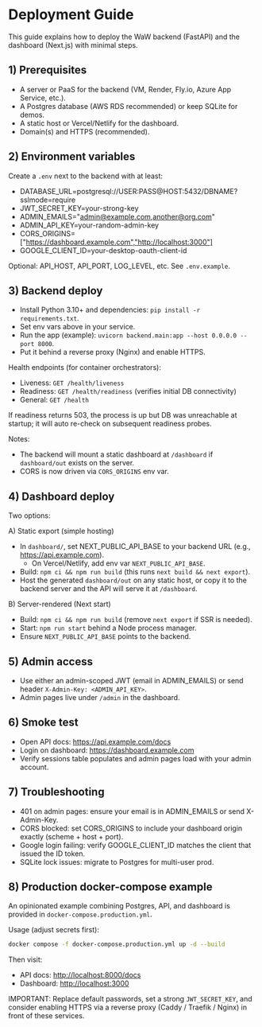 # Deployment Guide

This guide explains how to deploy the WaW backend (FastAPI) and the dashboard (Next.js) with minimal steps.

## 1) Prerequisites

- A server or PaaS for the backend (VM, Render, Fly.io, Azure App Service, etc.).
- A Postgres database (AWS RDS recommended) or keep SQLite for demos.
- A static host or Vercel/Netlify for the dashboard.
- Domain(s) and HTTPS (recommended).

## 2) Environment variables

Create a `.env` next to the backend with at least:

- DATABASE_URL=postgresql://USER:PASS@HOST:5432/DBNAME?sslmode=require
- JWT_SECRET_KEY=your-strong-key
- ADMIN_EMAILS="admin@example.com,another@org.com"
- ADMIN_API_KEY=your-random-admin-key
- CORS_ORIGINS=["https://dashboard.example.com","http://localhost:3000"]
- GOOGLE_CLIENT_ID=your-desktop-oauth-client-id

Optional: API_HOST, API_PORT, LOG_LEVEL, etc. See `.env.example`.

## 3) Backend deploy

- Install Python 3.10+ and dependencies: `pip install -r requirements.txt`.
- Set env vars above in your service.
- Run the app (example): `uvicorn backend.main:app --host 0.0.0.0 --port 8000`.
- Put it behind a reverse proxy (Nginx) and enable HTTPS.

Health endpoints (for container orchestrators):

- Liveness: `GET /health/liveness`
- Readiness: `GET /health/readiness` (verifies initial DB connectivity)
- General: `GET /health`

If readiness returns 503, the process is up but DB was unreachable at startup; it will auto re-check on subsequent readiness probes.

Notes:

- The backend will mount a static dashboard at `/dashboard` if `dashboard/out` exists on the server.
- CORS is now driven via `CORS_ORIGINS` env var.

## 4) Dashboard deploy

Two options:

A) Static export (simple hosting)

- In `dashboard/`, set NEXT_PUBLIC_API_BASE to your backend URL (e.g., <https://api.example.com>).
  - On Vercel/Netlify, add env var `NEXT_PUBLIC_API_BASE`.
- Build: `npm ci && npm run build` (this runs `next build && next export`).
- Host the generated `dashboard/out` on any static host, or copy it to the backend server and the API will serve it at `/dashboard`.

B) Server-rendered (Next start)

- Build: `npm ci && npm run build` (remove `next export` if SSR is needed).
- Start: `npm run start` behind a Node process manager.
- Ensure `NEXT_PUBLIC_API_BASE` points to the backend.

## 5) Admin access

- Use either an admin-scoped JWT (email in ADMIN_EMAILS) or send header `X-Admin-Key: <ADMIN_API_KEY>`.
- Admin pages live under `/admin` in the dashboard.

## 6) Smoke test

- Open API docs: <https://api.example.com/docs>
- Login on dashboard: <https://dashboard.example.com>
- Verify sessions table populates and admin pages load with your admin account.

## 7) Troubleshooting

- 401 on admin pages: ensure your email is in ADMIN_EMAILS or send X-Admin-Key.
- CORS blocked: set CORS_ORIGINS to include your dashboard origin exactly (scheme + host + port).
- Google login failing: verify GOOGLE_CLIENT_ID matches the client that issued the ID token.
- SQLite lock issues: migrate to Postgres for multi-user prod.

## 8) Production docker-compose example

An opinionated example combining Postgres, API, and dashboard is provided in `docker-compose.production.yml`.

Usage (adjust secrets first):

```bash
docker compose -f docker-compose.production.yml up -d --build
```

Then visit:

- API docs: <http://localhost:8000/docs>
- Dashboard: <http://localhost:3000>

IMPORTANT: Replace default passwords, set a strong `JWT_SECRET_KEY`, and consider enabling HTTPS via a reverse proxy (Caddy / Traefik / Nginx) in front of these services.
